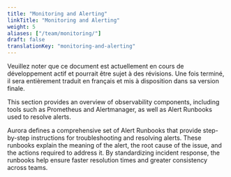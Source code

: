 ```yaml
---
title: "Monitoring and Alerting"
linkTitle: "Monitoring and Alerting"
weight: 5
aliases: ["/team/monitoring/"]
draft: false
translationKey: "monitoring-and-alerting"
---
```


<gcds-alert alert-role="danger" container="full" heading="Avis de traduction" hide-close-btn="true" hide-role-icon="false" is-fixed="false" class="hydrated mb-400">
<gcds-text>Veuillez noter que ce document est actuellement en cours de développement actif et pourrait être sujet à des révisions. Une fois terminé, il sera entièrement traduit en français et mis à disposition dans sa version finale.</gcds-text>
</gcds-alert>

This section provides an overview of observability components, including tools such as Prometheus and Alertmanager, as well as Alert Runbooks used to resolve alerts.

Aurora defines a comprehensive set of Alert Runbooks that provide step-by-step instructions for troubleshooting and resolving alerts. These runbooks explain the meaning of the alert, the root cause of the issue, and the actions required to address it. By standardizing incident response, the runbooks help ensure faster resolution times and greater consistency across teams.
